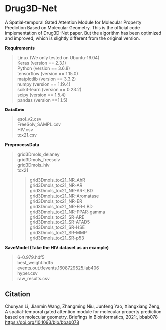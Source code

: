 # Drug3D-Net
A Spatial-temporal Gated Attention Module for Molecular Property Prediction Based on Molecular Geometry. This is the official code implementation of Drug3D-Net paper. But the algorithm has been optimized and improved, which is slightly different from the original version.

<b>Requirements</b> <br>
> Linux (We only tested on Ubuntu-16.04)<br>
> Keras (version == 2.3.1)<br>
> Python (version == 3.6.8)<br>
> tensorflow (version == 1.15.0)<br>
> matplotlib (version == 3.3.2)<br>
> numpy (version == 1.19.4)<br>
> scikit-learn (version == 0.23.2)<br>
> scipy (version == 1.5.4)<br>
> pandas (version ==1.1.5)<br>

<b>DataSets</b> <br>
> esol_v2.csv<br>
> FreeSolv_SAMPL.csv<br>
> HIV.csv<br>
> tox21.csv<br>

<b>PreprocessData</b> <br>
> grid3Dmols_delaney<br>
> grid3Dmols_freesolv<br>
> grid3Dmols_hiv<br>
> tox21<br>
>> grid3Dmols_tox21_NR_AhR<br>
>> grid3Dmols_tox21_NR-AR<br>
>> grid3Dmols_tox21_NR-AR-LBD<br>
>> grid3Dmols_tox21_NR-Aromatase<br>
>> grid3Dmols_tox21_NR-ER<br>
>> grid3Dmols_tox21_NR-ER-LBD<br>
>> grid3Dmols_tox21_NR-PPAR-gamma<br>
>> grid3Dmols_tox21_SR-ARE<br>
>> grid3Dmols_tox21_SR-ATAD5<br>
>> grid3Dmols_tox21_SR-HSE<br>
>> grid3Dmols_tox21_SR-MMP<br>
>> grid3Dmols_tox21_SR-p53<br>

<b>SaveModel (Take the HIV dataset as an example)</b> <br>
> 6-0.979.hdf5<br>
> best_weight.hdf5<br>
> events.out.tfevents.1608729525.lab406<br>
> hyper.csv<br>
> raw_results.csv<br>

## Citation
Chunyan Li, Jianmin Wang, Zhangming Niu, Junfeng Yao, Xiangxiang Zeng, A spatial-temporal gated attention module for molecular property prediction based on molecular geometry, Briefings in Bioinformatics, 2021;, bbab078
https://doi.org/10.1093/bib/bbab078
